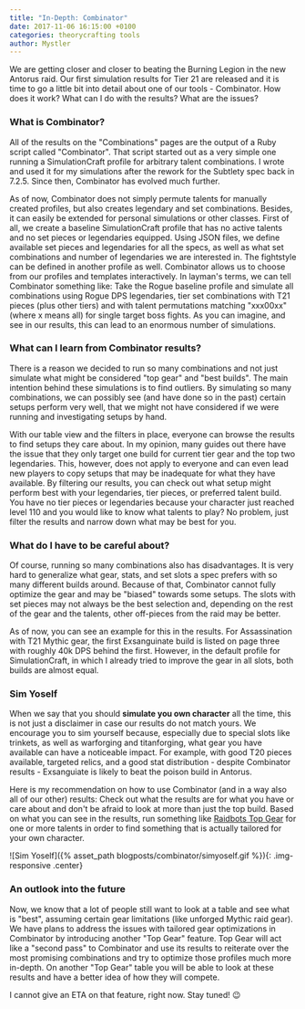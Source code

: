 ```yaml
---
title: "In-Depth: Combinator"
date: 2017-11-06 16:15:00 +0100
categories: theorycrafting tools
author: Mystler
---
```


We are getting closer and closer to beating the Burning Legion in the new Antorus raid. Our first simulation results for Tier 21 are released and it is time to go a little bit into detail about one of our tools - Combinator. How does it work? What can I do with the results? What are the issues?
<!--more-->

### What is Combinator?

All of the results on the "Combinations" pages are the output of a Ruby script called "Combinator". That script started out as a very simple one running a SimulationCraft profile for arbitrary talent combinations. I wrote and used it for my simulations after the rework for the Subtlety spec back in 7.2.5. Since then, Combinator has evolved much further.

As of now, Combinator does not simply permute talents for manually created profiles, but also creates legendary and set combinations. Besides, it can easily be extended for personal simulations or other classes. First of all, we create a baseline SimulationCraft profile that has no active talents and no set pieces or legendaries equipped. Using JSON files, we define available set pieces and legendaries for all the specs, as well as what set combinations and number of legendaries we are interested in. The fightstyle can be defined in another profile as well. Combinator allows us to choose from our profiles and templates interactively. In layman's terms, we can tell Combinator something like: Take the Rogue baseline profile and simulate all combinations using Rogue DPS legendaries, tier set combinations with T21 pieces (plus other tiers) and with talent permutations matching "xxx00xx" (where x means all) for single target boss fights. As you can imagine, and see in our results, this can lead to an enormous number of simulations.

### What can I learn from Combinator results?

There is a reason we decided to run so many combinations and not just simulate what might be considered "top gear" and "best builds". The main intention behind these simulations is to find outliers. By simulating so many combinations, we can possibly see (and have done so in the past) certain setups perform very well, that we might not have considered if we were running and investigating setups by hand.

With our table view and the filters in place, everyone can browse the results to find setups they care about. In my opinion, many guides out there have the issue that they only target one build for current tier gear and the top two legendaries. This, however, does not apply to everyone and can even lead new players to copy setups that may be inadequate for what they have available. By filtering our results, you can check out what setup might perform best with your legendaries, tier pieces, or preferred talent build. You have no tier pieces or legendaries because your character just reached level 110 and you would like to know what talents to play? No problem, just filter the results and narrow down what may be best for you.

### What do I have to be careful about?

Of course, running so many combinations also has disadvantages. It is very hard to generalize what gear, stats, and set slots a spec prefers with so many different builds around. Because of that, Combinator cannot fully optimize the gear and may be "biased" towards some setups. The slots with set pieces may not always be the best selection and, depending on the rest of the gear and the talents, other off-pieces from the raid may be better.

As of now, you can see an example for this in the results. For Assassination with T21 Mythic gear, the first Exsanguinate build is listed on page three with roughly 40k DPS behind the first. However, in the default profile for SimulationCraft, in which I already tried to improve the gear in all slots, both builds are almost equal.

### Sim Yoself

When we say that you should **simulate you own character** all the time, this is not just a disclaimer in case our results do not match yours. We encourage you to sim yourself because, especially due to special slots like trinkets, as well as warforging and titanforging, what gear you have available can have a noticeable impact. For example, with good T20 pieces available, targeted relics, and a good stat distribution - despite Combinator results - Exsanguiate is likely to beat the poison build in Antorus.

Here is my recommendation on how to use Combinator (and in a way also all of our other) results: Check out what the results are for what you have or care about and don't be afraid to look at more than just the top build. Based on what you can see in the results, run something like <a href="https://www.raidbots.com/simbot/topgear" title="Raidbots Top Gear" target="_blank" rel="nofollow">Raidbots Top Gear</a> for one or more talents in order to find something that is actually tailored for your own character.

![Sim Yoself]({% asset_path blogposts/combinator/simyoself.gif %}){: .img-responsive .center}

### An outlook into the future

Now, we know that a lot of people still want to look at a table and see what is "best", assuming certain gear limitations (like unforged  Mythic raid gear). We have plans to address the issues with tailored gear optimizations in Combinator by introducing another "Top Gear" feature. Top Gear will act like a "second pass" to Combinator and use its results to reiterate over the most promising combinations and try to optimize those profiles much more in-depth. On another "Top Gear" table you will be able to look at these results and have a better idea of how they will compete.

I cannot give an ETA on that feature, right now. Stay tuned! :wink:

